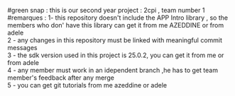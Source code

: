 #green snap : 
this is our second year project : 2cpi , team number 1 
#remarques : 
 1- this repository doesn't include the APP Intro library , so the members who don' have this library can get it from me AZEDDINE or from adele </br>
 2 - any changes in this repository must be linked with  meaningful commit messages </br>
 3 - the sdk version used in this project is 25.0.2, you can get it from me or from adele  </br>
 4 - any member must work in an idependent branch ,he has to get team member's feedback after any merge </br>
 5 - you can get  git tutorials from me azeddine or adele  </br>
